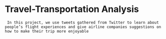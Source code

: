 # Travel-Transportation Analysis
     In this project, we use tweets gathered from Twitter to learn about people’s flight experiences and give airline companies suggestions on how to make their trip more enjoyable
